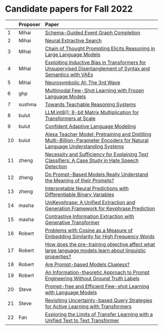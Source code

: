 # Candidate papers for Fall 2022

|    | Proposer    | Paper |
|:---|:------------|:------|
| 1  | Mihai      |[Schema-Guided Event Graph Completion](https://arxiv.org/pdf/2206.02921.pdf) |
| 2  | Mihai      |[Neural Extractive Search](https://arxiv.org/pdf/2106.04612) |
| 3  | Mihai      |[Chain of Thought Prompting Elicits Reasoning in Large Language Models](https://arxiv.org/pdf/2201.11903.pdf) |
| 4  | Mihai      |[Exploiting Inductive Bias in Transformers for Unsupervised Disentanglement of Syntax and Semantics with VAEs](https://arxiv.org/pdf/2205.05943.pdf) |
| 5  | Mihai      |[Neurosymbolic AI: The 3rd Wave](https://arxiv.org/pdf/2012.05876.pdf) |
| 6 | ghp | [Multimodal Few-Shot Learning with Frozen Language Models](https://openreview.net/pdf?id=WtmMyno9Tq2) |
| 7 | sushma | [Towards Teachable Reasoning Systems](https://arxiv.org/abs/2204.13074) |
| 8 | bulut | [LLM.int8(): 8-bit Matrix Multiplication for Transformers at Scale](https://arxiv.org/pdf/2208.07339v1.pdf) |
| 9 | bulut | [Confident Adaptive Language Modeling](https://arxiv.org/pdf/2207.07061.pdf) |
| 10 | bulut | [Alexa Teacher Model: Pretraining and Distilling Multi-Billion-Parameter Encoders for Natural Language Understanding Systems](https://dl.acm.org/doi/pdf/10.1145/3534678.3539173) |
| 11 | zheng | [Necessity and Sufficiency for Explaining Text Classifiers: A Case Study in Hate Speech Detection](https://aclanthology.org/2022.naacl-main.192.pdf) |
| 12 | zheng | [Do Prompt-Based Models Really Understand the Meaning of their Prompts?](https://aclanthology.org/2022.naacl-main.167.pdf) |
| 13 | zheng | [Interpretable Neural Predictions with Differentiable Binary Variables](https://aclanthology.org/P19-1284.pdf) |
| 14 | masha | [UniKeyphrase: A Unified Extraction and Generation Framework for Keyphrase Prediction](https://aclanthology.org/2021.findings-acl.73v1.pdf) |
| 15 | masha | [Contrastive Information Extraction with Generative Transformer](https://www.researchgate.net/profile/Ningyu-Zhang-5/publication/354594748_Contrastive_Information_Extraction_With_Generative_Transformer/links/626008b3ee24725b3eb87b36/Contrastive-Information-Extraction-With-Generative-Transformer.pdf) |
| 16 | Robert | [Problems with Cosine as a Measure of Embedding Similarity for High Frequency Words](https://aclanthology.org/2022.acl-short.45/) |
| 17 | Robert | [How does the pre-training objective affect what large language models learn about linguistic properties?](https://aclanthology.org/2022.acl-short.16/) |
| 18 | Robert | [Are Prompt-based Models Clueless?](https://aclanthology.org/2022.acl-long.166/) |
| 19 | Robert | [An Information-theoretic Approach to Prompt Engineering Without Ground Truth Labels](https://aclanthology.org/2022.acl-long.60/) |
| 20 | Steve  | [Prompt-free and Efficient Few-shot Learning with Language Models](https://aclanthology.org/2022.acl-long.254/) |
| 21 | Steve  | [Revisiting Uncertainty-based Query Strategies for Active Learning with Transformers](https://aclanthology.org/2022.findings-acl.172/) |
| 22 | Fan  | [Exploring the Limits of Transfer Learning with a Unified Text to Text Transformer](https://arxiv.org/pdf/1910.10683.pdf) |
